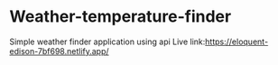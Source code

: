# Weather-temperature-finder
Simple weather finder application using api
Live link:https://eloquent-edison-7bf698.netlify.app/
